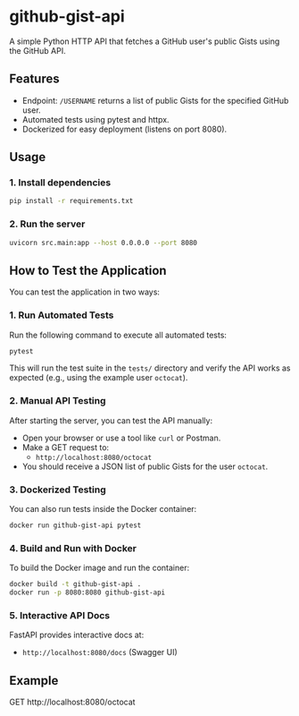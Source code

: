 # github-gist-api

<!--
README for the GitHub Gist API project.
This project provides a FastAPI-based HTTP API to fetch public Gists for any GitHub user.
-->

A simple Python HTTP API that fetches a GitHub user's public Gists using the GitHub API.

## Features
- Endpoint: `/USERNAME` returns a list of public Gists for the specified GitHub user.
- Automated tests using pytest and httpx.
- Dockerized for easy deployment (listens on port 8080).

## Usage

### 1. Install dependencies
```sh
pip install -r requirements.txt
```

### 2. Run the server
```sh
uvicorn src.main:app --host 0.0.0.0 --port 8080
```

## How to Test the Application

You can test the application in two ways:

### 1. Run Automated Tests
Run the following command to execute all automated tests:
```sh
pytest
```
This will run the test suite in the `tests/` directory and verify the API works as expected (e.g., using the example user `octocat`).

### 2. Manual API Testing
After starting the server, you can test the API manually:
- Open your browser or use a tool like `curl` or Postman.
- Make a GET request to:
  - `http://localhost:8080/octocat`
- You should receive a JSON list of public Gists for the user `octocat`.

### 3. Dockerized Testing
You can also run tests inside the Docker container:
```sh
docker run github-gist-api pytest
```

### 4. Build and Run with Docker
To build the Docker image and run the container:
```sh
docker build -t github-gist-api .
docker run -p 8080:8080 github-gist-api
```

### 5. Interactive API Docs
FastAPI provides interactive docs at:
- `http://localhost:8080/docs` (Swagger UI)

## Example
GET http://localhost:8080/octocat
